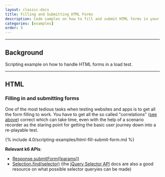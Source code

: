 ```yaml
---
layout: classic-docs
title: Filling and Submitting HTML Forms
description: Code samples on how to fill and submit HTML forms in your load test
categories: [examples]
order: 5
---
```


***

<h2>Background</h2>

Scripting example on how to handle HTML forms in a load test.

***

## HTML

### Filling in and submitting forms
One of the most tedious tasks when testing websites and apps is to get all the form filling to work. You have to get all the so called "correlations" ([see above](#correlation)) correct which can take time, even with the help of a scenario recorder as the staring point for getting the basic user journey down into a re-playable test.

{% include 4.0/scripting-examples/html-fill-submit-form.md %}

**Relevant k6 APIs**:
- [Response.submitForm([params])](https://docs.k6.io/docs/responsesubmitform-params)
- [Selection.find(selector)](https://docs.k6.io/docs/responsesubmitform-params) (the [jQuery Selector API](http://api.jquery.com/category/selectors/) docs are also a good resource on what possible selector queryies can be made)
